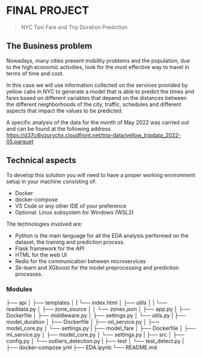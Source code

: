 # FINAL PROJECT
>  NYC Taxi Fare and Trip Duration Prediction

## The Business problem

Nowadays, many cities present mobility problems and the population, due to the high economic activities, look for the most effective way to travel in terms of time and cost.

In this case we will use information collected on the services provided by yellow cabs in NYC to generate a model that is able to predict the times and fares based on different variables that depend on the distances between the different neighborhoods of the city, traffic, schedules and different aspects that impact the values to be predicted.

A specific analysis of the data for the month of May 2022 was carried out and can be found at the following address https://d37ci6vzurychx.cloudfront.net/trip-data/yellow_tripdata_2022-05.parquet



## Technical aspects

To develop this solution you will need to have a proper working environment setup in your machine consisting of:
- Docker
- docker-compose
- VS Code or any other IDE of your preference
- Optional: Linux subsystem for Windows (WSL2)



The technologies involved are:
- Python is the main language for all the EDA analysis performed on the dataset, the training and prediction process. 
- Flask framework for the API
- HTML for the web UI
- Redis for the communication between microservices
- Sk-learn and XGboost for the model preprocessing and prediction processes. 




###  Modules

├── api
│   ├── templates
│   |   └── index.html
│   ├── utils
│   |   └── readdata.py
│   ├── zone_source
│   │   └── zones.json
│   ├── app.py
│   ├── Dockerfile
│   ├── middleware.py
│   ├── settings.py
│   └── utils.py
|
├── model_duration
│   ├── Dockerfile
│   ├── ml_service.py
│   ├── model_core.py
│   └── settings.py
|
├── model_fare
│   ├── Dockerfile
│   ├── ml_service.py
│   ├── model_core.py
│   └── settings.py
|
├── src
│   ├── config.py
│   └── outliers_detection.py
|
├── test
│   └── test_detect.py
|
├── docker-compose.yml
├── EDA.ipynb
└── README.md
